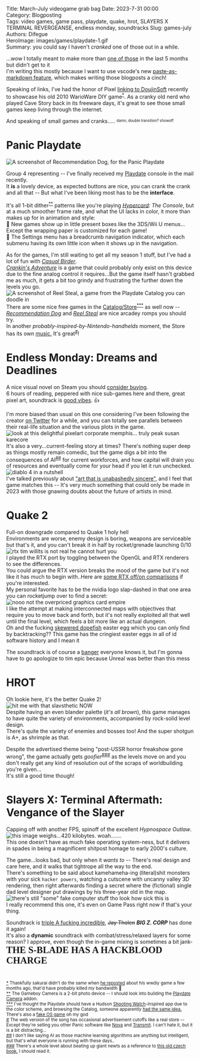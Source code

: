 Title: March-July videogame grab bag
Date: 2023-7-31 00:00  
Category: Blogposting  
Tags: video games, game pass, playdate, quake, hrot, SLAYERS X TERMINAL REVERGEANSE, endless monday, soundtracks
Slug: games-july
Authors: Difegue  
HeroImage: images/games/playdate-1.gif  
Summary: you could say I haven't _cranked_ one of those out in a while.

...wow I totally meant to make more than [one of those](./games-february.html) in the last 5 months but didn't get to it  
I'm writing this mostly because I want to use vscode's new [paste-as-markdown feature](https://code.visualstudio.com/updates/v1_80#_markdown-format-pasted-urls-as-markdown-links), which makes writing those blogposts a cinch!  

Speaking of links, I've had the honor of Pixel [linking to DoujinSoft](https://twitter.com/pigadev/status/1685636317982650369?s=20) recently to showcase his old 2010 WarioWare DIY game<sup id="ref-1">[*](#note-1)</sup>. As a cranky old nerd who played Cave Story back in its freeware days, it's great to see those small games keep living through the internet.  

And speaking of small games and cranks..... <sup><sub>damn, double transition? showoff</sup></sub>  

# Panic Playdate
![A screenshot of Recommendation Dog, for the Panic Playdate](images/games/playdate-1.gif)  

Group 4 representing -- I've finally received my [Playdate](https://play.date/) console in the mail recently.  
It **is** a lovely device, as expected buttons are nice, you can crank the crank and all that -- But what I've been liking most has to be the **interface**.  

It's all 1-bit dither<sup id="ref-2">[**](#note-2)</sup> patterns like you're playing _[Hypercard](https://hypercard.org/): The Console_, but at a much smoother frame rate, and what the UI lacks in color, it more than makes up for in animation and style:  
🎁 New games show up in little present boxes like the 3DS/Wii U menus... Except the wrapping paper is customized for each game!  
🧶 The Settings menu has a breadcrumb navigation indicator, which each submenu having its own little icon when it shows up in the navigation.

As for the games, I'm still waiting to get all my season 1 stuff, but I've had a lot of fun with _[Casual Birder](https://play.date/games/casual-birder/)_.  
_[Crankin's Adventure](https://play.date/games/crankin/)_ is a game that could probably only exist on this device due to the fine analog control it requires...But the game itself hasn't grabbed me as much, it gets a bit too grindy and frustrating the further down the levels you go.  
![A screenshot of Reel Steal, a game from the Playdate Catalog you can doodle in](images/games/playdate-2.gif)  
There are some nice free games in the [Catalog/Store](https://play.date/games/)<sup id="ref-3">[***](#note-3)</sup> as well now -- _[Recommendation Dog](https://play.date/games/recommendation-dog/)_ and _[Reel Steal](https://play.date/games/reel-steal/)_ are nice arcadey romps you should try.  
In another _probably-inspired-by-Nintendo-handhelds_ moment, the Store has its own [music.](https://play.date/catalog/music) It's great<sup id="ref-4">[#](#note-4)</sup>!  

# Endless Monday: Dreams and Deadlines

A nice visual novel on Steam you should [consider buying](https://endlessmonday.com/monthly/).  
6 hours of reading, peppered with nice sub-games here and there, great pixel art, soundtrack is [good vibes](https://chancethrash.bandcamp.com/track/cubical-for-two). 👍  

I'm more biased than usual on this one considering I've been following the creator [on Twitter](https://twitter.com/hcnone) for a while, and you can totally see parallels between their real-life situation and the various plots in the game.   
![look at this delightful pixelart corporate memphis... truly peak susan karecore](images/games/monday.jpg)  
It's also a very...current-feeling story at times? There's nothing super deep as things mostly remain comedic, but the game digs a bit into the consequences of AI<sup id="ref-5">[##](#note-5)</sup> for current workforces, and how capital will drain you of resources and eventually come for your head if you let it run unchecked.  
![diablo 4 in a nutshell](images/games/monday-2.jpg)  
I've talked previously about ["art that is unabashedly sincere"](./2022-recap.html), and I feel that game matches this -- It's very much something that could only be made in 2023 with those gnawing doubts about the future of artists in mind.

# Quake 2

Full-on downgrade compared to Quake 1 holy hell  
Environments are worse, enemy design is boring, weapons are serviceable but that's it, and you can't break it in half by rocket/grenade launching 0/10  
![rtx tim willits is not real he cannot hurt you](images/games/q2.jpg)  
I played the RTX port by toggling between the OpenGL and RTX renderers to see the differences.  
You could argue the RTX version breaks the mood of the game but it's not like it has much to begin with..Here are [some RTX off/on comparisons](./quake-rtx.html) if you're interested.  
My personal favorite has to be the nvidia logo slap-dashed in that one area you can rocketjump over to find a secret:  
![nooo not the overpriced graphics card empire](images/games/q2-3-on.jpg)  
I like the attempt at making interconnected maps with objectives that require you to move back and forth, but it's not really exploited all that well until the final level, which feels a bit more like an actual dungeon.  
Oh and the fucking [skewered dopefish](https://www.youtube.com/watch?v=YBQqDZwSUrA) easter egg which you can only find by backtracking?? This game has the cringiest easter eggs in all of id software history and I mean it    

The soundtrack is of course a [banger](https://www.youtube.com/watch?v=jY6yBTYxLko) everyone knows it, but I'm gonna have to go apologize to tim epic because Unreal was better than this mess

# HROT

Oh lookie here, it's the better Quake 2!  
![hit me with that slavsthetic NOW](images/games/hrot.jpg)  
Despite having an even blander palette (_it's all brown_), this game manages to have quite the variety of environments, accompanied by rock-solid level design.  
There's quite the variety of enemies and bosses too! And the super shotgun is A+, as shrimple as that.

Despite the advertised theme being "post-USSR horror freakshow gone wrong", the game actually gets _goofier_<sup id="ref-6">[###](#note-6)</sup> as the levels move on and you don't really get any kind of resolution out of the scraps of worldbuilding you're given...  
It's still a good time though!    

# Slayers X: Terminal Aftermath: Vengance of the Slayer  

Capping off with another FPS, spinoff of the excellent _Hypnospace Outlaw_.  
![this image weighs...420 kilobytes. woah.......](images/games/slayers-2.jpg)  
This one doesn't have as much fake operating system-ness, but it delivers in spades in being a magnificent shitpost homage to early 2000's culture.  

The game...looks bad, but only when it *wants to* -- There's real design and care here, and it walks that tightrope all the way to the end.  
There's something to be said about kamehameha-ing (literal)shit monsters with your sick `hacker powers`, watching a cutscene with uncanny valley 3D rendering, then right afterwards finding a secret where the (fictional) single dad level designer put drawings by his three-year old in the map.       
![there's still "some" fake computer stuff tho look how sick this is](images/games/slayers-1.jpg)  
I really recommend this one, it's even on Game Pass right now if that's your thing.  

Soundtrack is [triple A fucking incredible](https://www.youtube.com/watch?v=ZGo-MLA6YfU), <s>Jay Tholen</s> _**BIG Z. CORP**_ has done it again!  
It's also a **dynamic** soundtrack with combat/stress/relaxed layers for some reason? I approve, even though the in-game mixing is sometimes a bit jank-<span style="font-family:comic sans ms; font-size: 25px"/>**THE S-BLADE HAS A HACKBLOOD CHARGE**</span>  

#

<sup id="note-1">[\*](#ref-1) Thankfully sakurai didn't do the same when [he reposted](https://twitter.com/Sora_Sakurai/status/1589530503170109440?s=20) about his wwdiy game a few months ago, that'd have probably killed my bandwidth 🥲</sup>  
<sup id="note-2">[\*\*](#ref-2) The Gameboy Camera is a 2-bit photo device -- I should look into building the [Playdate Camera](https://hackaday.com/2023/07/20/game-boy-style-camera-for-playdate/) addon.</sup>  
<sup id="note-3">[\*\*\*](#ref-3) I've thought the Playdate should have a Hudson [Shooting Watch](https://www.ign.com/wikis/hudson-shooting-watch/)-inspired app due to the color scheme, and browsing the Catalog, someone apparently [had the same idea.](https://play.date/games/mash-gadget/) There's also a [fake OS game](https://play.date/games/stars-of-the-screen/) oh my god </sup>  
<sup id="note-4">[#](#ref-4) The web version of the song has occasional advertisement cutoffs like a real store -- Except they're selling you other Panic software like [Nova](https://nova.app/) and [Transmit](https://panic.com/transmit/). I can't hate it, but it is a bit distracting... </sup>  
<sup id="note-5">[##](#ref-5) I don't like saying AI as those machine learning algorithms are anything but intelligent, but that's what everyone is running with these days..</sup>  
<sup id="note-6">[###](#ref-6) There's a whole level about beating up giant newts as a reference to [this old czech book.](https://en.wikipedia.org/wiki/War_with_the_Newts) I should read it.</sup>  